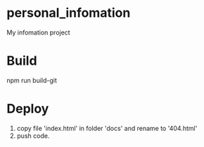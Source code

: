 # personal_infomation
My infomation project

# Build
npm run build-git

# Deploy
1. copy file 'index.html' in folder 'docs' and rename to '404.html'
2. push code.
